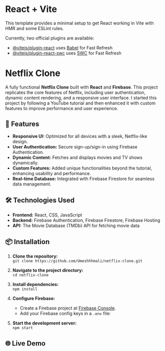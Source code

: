 # React + Vite

This template provides a minimal setup to get React working in Vite with HMR and some ESLint rules.

Currently, two official plugins are available:

- [@vitejs/plugin-react](https://github.com/vitejs/vite-plugin-react/blob/main/packages/plugin-react/README.md) uses [Babel](https://babeljs.io/) for Fast Refresh
- [@vitejs/plugin-react-swc](https://github.com/vitejs/vite-plugin-react-swc) uses [SWC](https://swc.rs/) for Fast Refresh


# Netflix Clone

A fully functional **Netflix Clone** built with **React** and **Firebase**. This project replicates the core features of Netflix, including user authentication, dynamic content rendering, and a responsive user interface. I started this project by following a YouTube tutorial and then enhanced it with custom features to improve performance and user experience.

## 🚀 Features

- **Responsive UI:** Optimized for all devices with a sleek, Netflix-like design.
- **User Authentication:** Secure sign-up/sign-in using Firebase Authentication.
- **Dynamic Content:** Fetches and displays movies and TV shows dynamically.
- **Custom Features:** Added unique functionalities beyond the tutorial, enhancing usability and performance.
- **Real-time Database:** Integrated with Firebase Firestore for seamless data management.

## 🛠️ Technologies Used

- **Frontend:** React, CSS, JavaScript
- **Backend:** Firebase Authentication, Firebase Firestore, Firebase Hosting
- **API:** The Movie Database (TMDb) API for fetching movie data

## 📦 Installation

1. **Clone the repository:**  
   `git clone https://github.com/Umeshhhmali/netflix-clone.git`

2. **Navigate to the project directory:**  
   `cd netflix-clone`

3. **Install dependencies:**  
   `npm install`

4. **Configure Firebase:**  
   - Create a Firebase project at [Firebase Console](https://console.firebase.google.com/).
   - Add your Firebase config keys in a `.env` file:

5. **Start the development server:**  
   `npm start`

## 🌐 Live Demo




